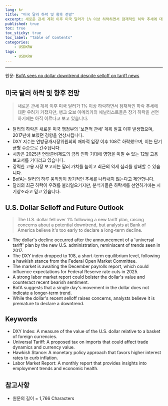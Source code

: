 ```yaml
---
lang: kr
title: "미국 달러 하락 및 향후 전망"
excerpt: 새로운 관세 계획 이후 미국 달러가 1% 이상 하락하면서 잠재적인 하락 추세에 대한 우려가 커졌지만, 뱅크 오브 아메리카의 애널리스트들은 장기 하락을 선언하기에는 아직 이르다고 보고 있습니다.
published: true
toc: true
toc_sticky: true
toc_label: "Table of Contents"
categories:
    - USDKRW
tags:
    - USDKRW
---
```


---

  원문: [BofA sees no dollar downtrend despite selloff on tariff news](https://www.investing.com/news/forex-news/bofa-sees-no-dollar-downtrend-despite-selloff-on-tariff-news-93CH-3798104)

## 미국 달러 하락 및 향후 전망

> 새로운 관세 계획 이후 미국 달러가 1% 이상 하락하면서 잠재적인 하락 추세에 대한 우려가 커졌지만, 뱅크 오브 아메리카의 애널리스트들은 장기 하락을 선언하기에는 아직 이르다고 보고 있습니다.


- 달러의 하락은 새로운 미국 행정부의 '보편적 관세' 계획 발표 이후 발생했으며, 2017년에 보였던 경향을 연상시킵니다.
- DXY 지수는 연방공개시장위원회의 매파적 입장 이후 108로 하락했으며, 이는 단기 균형 수준으로 간주됩니다.
- 시장은 2025년 연방준비제도의 금리 인하 기대에 영향을 미칠 수 있는 12월 고용 보고서를 기다리고 있습니다.
- 강력한 고용 시장 보고서는 달러 가치를 높이고 최근의 약세 심리를 상쇄할 수 있습니다.
- BofA는 달러의 하루 움직임이 장기적인 추세를 나타내지 않는다고 제안합니다.
- 달러의 최근 하락이 우려를 불러일으키지만, 분석가들은 하락세를 선언하기에는 시기상조라고 믿고 있습니다.

## U.S. Dollar Selloff and Future Outlook

> The U.S. dollar fell over 1% following a new tariff plan, raising concerns about a potential downtrend, but analysts at Bank of America believe it's too early to declare a long-term decline.


- The dollar's decline occurred after the announcement of a 'universal tariff' plan by the new U.S. administration, reminiscent of trends seen in 2017.
- The DXY index dropped to 108, a short-term equilibrium level, following a hawkish stance from the Federal Open Market Committee.
- The market is awaiting the December payrolls report, which could influence expectations for Federal Reserve rate cuts in 2025.
- A strong labor market report could bolster the dollar's value and counteract recent bearish sentiment.
- BofA suggests that a single day's movement in the dollar does not indicate a longer-term trend.
- While the dollar's recent selloff raises concerns, analysts believe it is premature to declare a downtrend.

## Keywords

- DXY Index: A measure of the value of the U.S. dollar relative to a basket of foreign currencies.
- Universal Tariff: A proposed tax on imports that could affect trade dynamics and currency value.
- Hawkish Stance: A monetary policy approach that favors higher interest rates to curb inflation.
- Labor Market Report: A monthly report that provides insights into employment trends and economic health.

## 참고사항

- 원문의 길이 = 1,766 Characters

